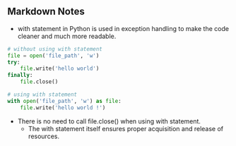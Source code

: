 ## Markdown Notes
* with statement in Python is used in exception handling to make the code cleaner and much more readable.

```python
# without using with statement
file = open('file_path', 'w')
try:
    file.write('hello world')
finally:
    file.close()

# using with statement
with open('file_path', 'w') as file:
    file.write('hello world !')
```

* There is no need to call file.close() when using with statement.
    * The with statement itself ensures proper acquisition and release of resources.
